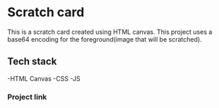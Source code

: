 # Scratch card

This is a scratch card created using HTML canvas. This project uses a base64 encoding for the foreground(image that will be scratched).

## Tech stack
-HTML Canvas
-CSS
-JS

### Project link
